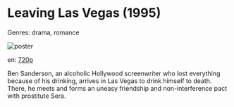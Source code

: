 # Leaving Las Vegas (1995)

Genres: drama, romance

![poster](http://image.tmdb.org/t/p/w500/37qHRJxnSh5YkuaN9FgfNnMl3Tj.jpg)

en:
  [720p](magnet:?xt=urn:btih:41EDE1DC92672D53C63E7F42F09D9BD9E01AA56F&tr=udp://glotorrents.pw:6969/announce&tr=udp://tracker.opentrackr.org:1337/announce&tr=udp://torrent.gresille.org:80/announce&tr=udp://tracker.openbittorrent.com:80&tr=udp://tracker.coppersurfer.tk:6969&tr=udp://tracker.leechers-paradise.org:6969&tr=udp://p4p.arenabg.ch:1337&tr=udp://tracker.internetwarriors.net:1337)
  


Ben Sanderson, an alcoholic Hollywood screenwriter who lost everything because of his drinking, arrives in Las Vegas to drink himself to death. There, he meets and forms an uneasy friendship and non-interference pact with prostitute Sera.